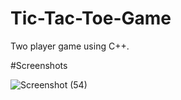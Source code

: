 # Tic-Tac-Toe-Game
Two player game using C++.



#Screenshots

![Screenshot (54)](https://github.com/user-attachments/assets/9d0fa3ec-7bab-4ea9-8035-b30d7552e383)
